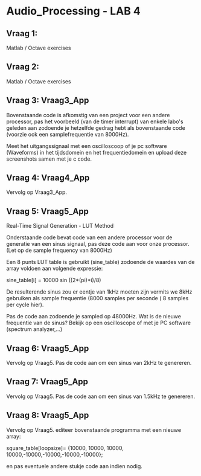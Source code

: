 # Audio_Processing - LAB 4
## Vraag 1: 
Matlab / Octave exercises

## Vraag 2: 
Matlab / Octave exercises


## Vraag 3: Vraag3_App
Bovenstaande code is afkomstig van een project voor een andere processor, pas het voorbeeld (van de timer interrupt) van enkele labo's geleden aan zodoende je hetzelfde gedrag hebt als bovenstaande code (voorzie ook een samplefrequentie van 8000Hz).


Meet het uitgangssignaal met een oscilloscoop of je pc software (Waveforms) in het tijdsdomein en het frequentiedomein en upload deze screenshots samen met je c code.

## Vraag 4: Vraag4_App
Vervolg op Vraag3_App.

## Vraag 5: Vraag5_App
Real-Time Signal Generation - LUT Method

Onderstaande code bevat code van een andere processor voor de generatie van een sinus signaal, pas deze code aan voor onze processor. (Let op de sample frequency van 8000Hz)

Een 8 punts LUT table is gebruikt (sine_table) zodoende de waardes van de array voldoen aan volgende expressie:

sine_table[i] = 10000 sin ((2*(pi)*i)/8)

De resulterende sinus zou er eentje van 1kHz moeten zijn vermits we 8kHz gebruiken als sample frequentie (8000 samples per seconde ( 8 samples per cycle hier).

Pas de code aan zodoende je sampled op 48000Hz. Wat is de nieuwe frequentie van de sinus? Bekijk op een oscilloscope of met je PC software (spectrum analyzer,...)

## Vraag 6: Vraag5_App
Vervolg op Vraag5.
Pas de code aan om een sinus van 2kHz te genereren.

## Vraag 7: Vraag5_App
Vervolg op Vraag5.
Pas de code aan om een sinus van 1.5kHz te genereren. 

## Vraag 8: Vraag5_App
Vervolg op Vraag5.
editeer bovenstaande programma met een nieuwe array:

square_table[loopsize]= {10000, 10000, 10000, 10000,-10000,-10000,-10000,-10000};

en pas eventuele andere stukje code aan indien nodig.
